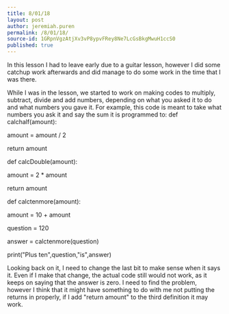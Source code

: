 ```yaml
---
title: 8/01/18
layout: post
author: jeremiah.puren
permalink: /8/01/18/
source-id: 1GRpnVgzAtjXv3vP8ypvFRey8Ne7LcGsBkgMwuH1ccS0
published: true
---
```

In this lesson I had to leave early due to a guitar lesson, however I did some catchup work afterwards and did manage to do some work in the time that I was there.

While I was in the lesson, we started to work on making codes to multiply, subtract, divide and add numbers, depending on what you asked it to do and what numbers you gave it. For example, this code is meant to take what numbers you ask it and say the sum it is programmed to: def calchalf(amount):

  amount = amount / 2

  return amount

def calcDouble(amount):

  amount = 2 * amount

  return amount

def calctenmore(amount):

  amount = 10 + amount

  

  

question = 120

answer = calctenmore(question)

print("Plus ten",question,"is",answer)

Looking back on it, I need to change the last bit to make sense when it says it. Even if I make that change, the actual code still would not work, as it keeps on saying that the answer is zero. I need to find the problem, however I think that it might have something to do with me not putting the returns in properly, if I add "return amount" to the third definition it may work.

